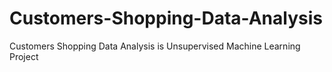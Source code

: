 # Customers-Shopping-Data-Analysis
Customers Shopping Data Analysis is Unsupervised Machine Learning Project
